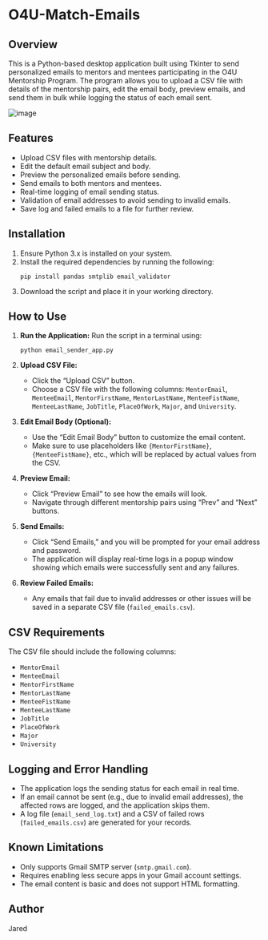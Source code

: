 # O4U-Match-Emails

## Overview
This is a Python-based desktop application built using Tkinter to send personalized emails to mentors and mentees participating in the O4U Mentorship Program. The program allows you to upload a CSV file with details of the mentorship pairs, edit the email body, preview emails, and send them in bulk while logging the status of each email sent.

![image](https://github.com/user-attachments/assets/faf9b8d6-8613-4df1-9a83-84f767d32fe3)

## Features
- Upload CSV files with mentorship details.
- Edit the default email subject and body.
- Preview the personalized emails before sending.
- Send emails to both mentors and mentees.
- Real-time logging of email sending status.
- Validation of email addresses to avoid sending to invalid emails.
- Save log and failed emails to a file for further review.

## Installation
1. Ensure Python 3.x is installed on your system.
2. Install the required dependencies by running the following:
   ```
   pip install pandas smtplib email_validator
   ```
3. Download the script and place it in your working directory.

## How to Use
1. **Run the Application:**
   Run the script in a terminal using:
   ```
   python email_sender_app.py
   ```

2. **Upload CSV File:**
   - Click the “Upload CSV” button.
   - Choose a CSV file with the following columns: `MentorEmail`, `MenteeEmail`, `MentorFirstName`, `MentorLastName`, `MenteeFistName`, `MenteeLastName`, `JobTitle`, `PlaceOfWork`, `Major`, and `University`.

3. **Edit Email Body (Optional):**
   - Use the “Edit Email Body” button to customize the email content.
   - Make sure to use placeholders like `{MentorFirstName}`, `{MenteeFistName}`, etc., which will be replaced by actual values from the CSV.

4. **Preview Email:**
   - Click “Preview Email” to see how the emails will look.
   - Navigate through different mentorship pairs using “Prev” and “Next” buttons.

5. **Send Emails:**
   - Click “Send Emails,” and you will be prompted for your email address and password.
   - The application will display real-time logs in a popup window showing which emails were successfully sent and any failures.

6. **Review Failed Emails:**
   - Any emails that fail due to invalid addresses or other issues will be saved in a separate CSV file (`failed_emails.csv`).

## CSV Requirements
The CSV file should include the following columns:
- `MentorEmail`
- `MenteeEmail`
- `MentorFirstName`
- `MentorLastName`
- `MenteeFistName`
- `MenteeLastName`
- `JobTitle`
- `PlaceOfWork`
- `Major`
- `University`

## Logging and Error Handling
- The application logs the sending status for each email in real time.
- If an email cannot be sent (e.g., due to invalid email addresses), the affected rows are logged, and the application skips them.
- A log file (`email_send_log.txt`) and a CSV of failed rows (`failed_emails.csv`) are generated for your records.

## Known Limitations
- Only supports Gmail SMTP server (`smtp.gmail.com`).
- Requires enabling less secure apps in your Gmail account settings.
- The email content is basic and does not support HTML formatting.

## Author
Jared
